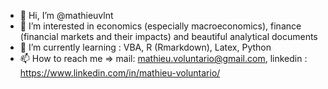- 👋 Hi, I’m @mathieuvlnt
- 👀 I’m interested in economics (especially macroeconomics), finance (financial markets and their impacts) and beautiful analytical documents
- 🌱 I’m currently learning : VBA, R (Rmarkdown), Latex, Python
- 📫 How to reach me => mail: mathieu.voluntario@gmail.com, linkedin : https://www.linkedin.com/in/mathieu-voluntario/


<!---
mathieuvlnt/mathieuvlnt is a ✨ special ✨ repository because its `README.md` (this file) appears on your GitHub profile.
You can click the Preview link to take a look at your changes.
--->
